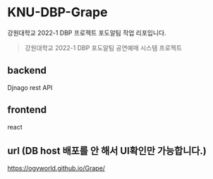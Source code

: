 # KNU-DBP-Grape
강원대학교 2022-1 DBP 프로젝트 포도알팀 작업 리포입니다.

> 강원대학교 2022-1 DBP 포도알팀 공연예매 시스템 프로젝트

## backend
Djnago rest API

## frontend
react

## url (DB host 배포를 안 해서 UI확인만 가능합니다.)
https://ogyworld.github.io/Grape/
